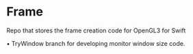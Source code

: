 # Frame
Repo that stores the frame creation code for OpenGL3 for Swift

• TryWindow branch for developing monitor window size code.
